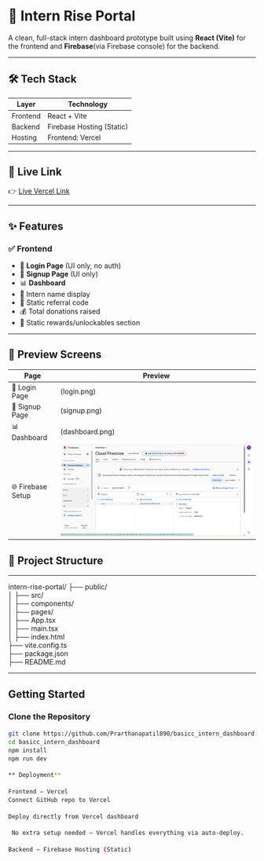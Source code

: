 # 🚀 Intern Rise Portal

A clean, full-stack intern dashboard prototype built using **React (Vite)** for the frontend and **Firebase**(via Firebase console) for the backend.  


---

## 🛠 Tech Stack

| Layer     | Technology               |
|-----------|--------------------------|
| Frontend  | React + Vite             |
| Backend   | Firebase Hosting (Static)|
| Hosting   | Frontend: Vercel         |

---

## 🔗 Live Link

👉 [Live Vercel Link](https://basicc-intern-dashboard.vercel.app/)

---

## ✨ Features

### ✅ Frontend
- 🔐 **Login Page** (UI only, no auth)
- 📝 **Signup Page** (UI only)
- 📊 **Dashboard**
- 👤 Intern name display
- 🧾 Static referral code 
- 💰 Total donations raised 
- 🎁 Static rewards/unlockables section

---

## 📸 Preview Screens

| Page              | Preview                           |
|-------------------|------------------------------------|
| 🔐 Login Page     | (login.png)                        |
| 📝 Signup Page    | (signup.png)                       |
| 📊 Dashboard      | (dashboard.png)                    |
| 🌐 Firebase Setup | ![Firebase Setup](backend.png)     |


## 📁 Project Structure
---

intern-rise-portal/
├── public/                 
│
├── src/                    
│   ├── components/          
│   ├── pages/              
│   ├── App.tsx             
│   ├── main.tsx        
│
├── index.html           
├── vite.config.ts       
├── package.json             
├── README.md           
        



---

##  Getting Started

###  Clone the Repository
```bash
git clone https://github.com/Prarthanapatil890/basicc_intern_dashboard.git
cd basicc_intern_dashboard
npm install
npm run dev

** Deployment**

Frontend – Vercel
Connect GitHub repo to Vercel

Deploy directly from Vercel dashboard

 No extra setup needed — Vercel handles everything via auto-deploy.

Backend – Firebase Hosting (Static)
